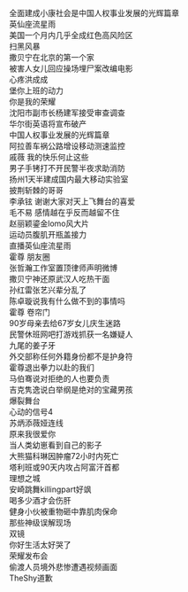全面建成小康社会是中国人权事业发展的光辉篇章  
英仙座流星雨  
美国一个月内几乎全成红色高风险区  
扫黑风暴  
撒贝宁在北京的第一个家  
被害人女儿回应操场埋尸案改编电影  
心疼洪成成  
堡你上班的动力  
你是我的荣耀  
沈阳市副市长杨建军接受审查调查  
华尔街英语将宣布破产  
中国人权事业发展的光辉篇章  
阿拉善车祸公路增设移动测速监控  
戚薇 我的快乐何止这些  
男子手铐打不开民警半夜求助消防  
扬州1天半建成国内最大移动实验室  
披荆斩棘的哥哥  
李承铉 谢谢大家对天上飞舞台的喜爱  
毛不易 感情越在乎反而越留不住  
赵丽颖鎏金lomo风大片  
运动员腹肌开瓶盖接力  
直播英仙座流星雨  
霍尊 朋友圈  
张哲瀚工作室置顶律师声明微博  
撒贝宁神还原武汉人吃热干面  
孙红雷张艺兴辈分乱了  
陈卓璇说我有什么做不到的事情吗  
霍尊 卷帘门  
90岁母亲去给67岁女儿庆生迷路  
民警休班网吧打游戏抓获一名嫌疑人  
九尾的姜子牙  
外交部称任何外籍身份都不是护身符  
霍尊退出拳力以赴的我们  
马伯骞说对拒绝的人也要负责  
吉克隽逸说白举纲是绝对的宝藏男孩  
爆裂舞台  
心动的信号4  
苏炳添薇娅连线  
原来我很爱你  
当人类幼崽看到自己的影子  
大熊猫科琳因肿瘤72小时内死亡  
塔利班或90天内攻占阿富汗首都  
理想之城  
安崎跳舞killingpart好飒  
喝多少酒才会伤肝  
健身小伙被重物砸中靠肌肉保命  
那些神级误解现场  
双镜  
你好生活太好哭了  
荣耀发布会  
偷渡人员境外悲惨遭遇视频画面  
TheShy道歉  
